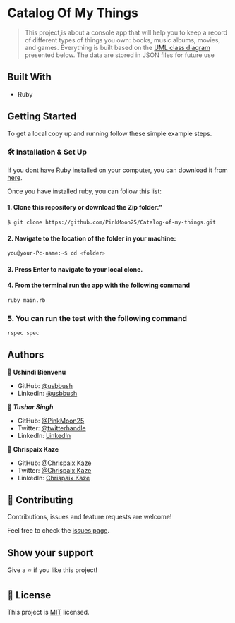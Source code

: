 # Catalog Of My Things

> This project,is about a console app that will help you to keep a record of different types of things you own: books, music albums, movies, and games. Everything is built based on the [UML class diagram](https://github.com/microverseinc/curriculum-ruby/blob/main/group-capstone/images/catalog_of_my_things.png) presented below. The data are stored in JSON files for future use

## Built With

- Ruby

## Getting Started

To get a local copy up and running follow these simple example steps.

### 🛠 Installation & Set Up

If you dont have Ruby installed on your computer, you can download it from [here](https://www.ruby-lang.org/en/downloads/).

Once you have installed ruby, you can follow this list:

#### 1. Clone this repository or download the Zip folder:"

```bash command
$ git clone https://github.com/PinkMoon25/Catalog-of-my-things.git
```
#### 2. Navigate to the location of the folder in your machine:
```bash command
you@your-Pc-name:~$ cd <folder>
```
#### 3. Press Enter to navigate to your local clone.
#### 4. From the terminal run the app with the following command
```bash command
ruby main.rb
```
### 5. You can run the test with the following command
```bash command
rspec spec
```
## Authors

👤 **Ushindi Bienvenu**
- GitHub: [@usbbush](https://github.com/bienvenuushindi)
- LinkedIn: [@usbbush](https://www.linkedin.com/in/usbbush/)

👤 ***Tushar Singh***

- GitHub: [@PinkMoon25](https://github.com/PinkMoon25/)
- Twitter: [@twitterhandle](https://twitter.com/TusharS90674484)
- LinkedIn: [LinkedIn](https://www.linkedin.com/in/meet-tushar-singh/)


👤 **Chrispaix Kaze**

- GitHub: [@Chrispaix Kaze](https://github.com/ChrispaixK)
- Twitter: [@Chrispaix Kaze](https://twitter.com/ChrispaixK)
- LinkedIn: [Chrispaix Kaze](https://www.linkedin.com/in/chrispaix-kaze-70445a175/)



## 🤝 Contributing

Contributions, issues and feature requests are welcome!

Feel free to check the [issues page](https://github.com/PinkMoon25/Catalog-of-my-things/issues).

## Show your support

Give a ⭐️ if you like this project!

## 📝 License

This project is [MIT](./LICENSE) licensed.